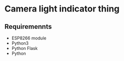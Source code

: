 # Camera light indicator thing

## Requiremennts
- ESP8266 module
- Python3
- Python Flask
- Python
